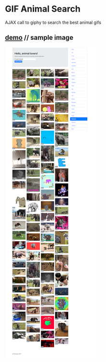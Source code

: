 # GIF Animal Search

AJAX call to giphy to search the best animal gifs

## [demo](https://ccowen.github.io/GIF-Animal-Search/)   //  sample image

![sample image](assets/gifAnimalSearch.png?raw=true "Title")
